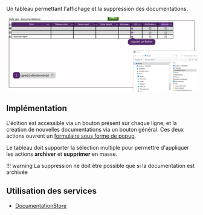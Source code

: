 Un tableau permettant l'affichage et la suppression des documentations.

![](../../medias/documentation_admin_table.png)

## Implémentation

L'édition est accessible via un bouton présent sur chaque ligne, et la création de nouvelles documentations via un bouton général. Ces deux actions ouvrent un [formulaire sous forme de popup](../../Composants/Documentation/DocumentationPopupForm.md).

Le tableau doit supporter la sélection multiple pour permettre d'appliquer les actions **archiver** et **supprimer** en masse.

!!! warning
    La suppression ne doit être possible que si la documentation est archivée

## Utilisation des services

- [DocumentationStore](../../Store/DocumentationStore.md)